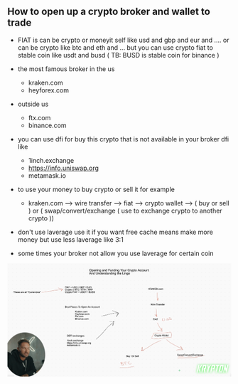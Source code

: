 ## How to open up a crypto broker and wallet to trade

* FIAT is can be crypto or moneyit self like usd and gbp and eur and .... or can be crypto like btc and eth and ... but you can use crypto fiat to stable coin like usdt and busd ( TB: BUSD is stable coin for binance )

* the most famous broker in the us
  - kraken.com
  - heyforex.com
  
* outside us
  - ftx.com
  - binance.com  

* you can use dfi for buy this crypto that is not available in your broker dfi like
  -  1inch.exchange
  -  https://info.uniswap.org
  -  metamask.io

* to use your money to buy crypto or sell it for example

    - kraken.com --> wire transfer --> fiat --> crypto wallet --> ( buy or sell ) or ( swap/convert/exchange ( use to exchange crypto to another crypto ))

* don't use laverage use it if you want free cache means make more money but use less laverage like 3:1

* some times your broker not allow you use laverage for certain coin

![images](images/5.png)
